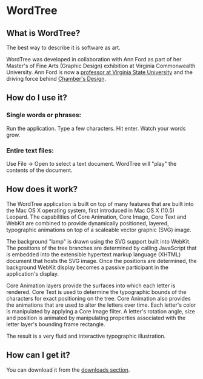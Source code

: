 # WordTree

## What is WordTree?

The best way to describe it is software as art. 

WordTree was developed in collaboration with Ann Ford as part of her Master's of Fine Arts (Graphic Design) exhibition at Virginia Commonwealth University. Ann Ford is now a [professor at Virginia State University](http://www.vsu.edu/pages/2111.asp?item=12127&channel={4C16EAE9-CF29-4DD0-B977-188455B2E403}) and the driving force behind [Chamber's Design](http://www.chambers-design.com/).

## How do I use it?

### Single words or phrases:

Run the application. Type a few characters. Hit enter. Watch your words grow.

### Entire text files:

Use File -> Open to select a text document. WordTree will "play" the contents of the document.

## How does it work?

The WordTree application is built on top of many features that are built into the Mac OS X operating system, first introduced in Mac OS X (10.5) Leopard. The capabilities of Core Animation, Core Image, Core Text and WebKit are combined to provide dynamically positioned, layered, typographic animations on top of a scaleable vector graphic (SVG) image. 

The background "lamp" is drawn using the SVG support built into WebKit. The positions of the tree branches are determined by calling JavaScript that is embedded into the extensible hypertext markup language (XHTML) document that hosts the SVG image. Once the positions are determined, the background WebKit display becomes a passive participant in the application's display.

Core Animation layers provide the surfaces into which each letter is rendered. Core Text is used to determine the typographic bounds of the characters for exact positioning on the tree. Core Animation also provides the animations that are used to alter the letters over time. Each letter's color is manipulated by applying a Core Image filter. A letter's rotation angle, size and position is animated by manipulating properties associated with the letter layer's bounding frame rectangle.

The result is a very fluid and interactive typographic illustration.

## How can I get it?

You can download it from the [downloads section](http://github.com/mscottford/WordTree/downloads).